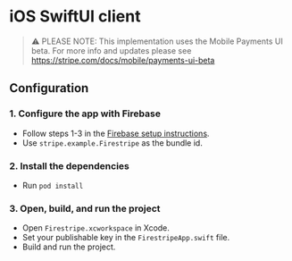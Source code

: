 # iOS SwiftUI client

> ⚠️ PLEASE NOTE: This implementation uses the Mobile Payments UI beta. For more info and updates please see https://stripe.com/docs/mobile/payments-ui-beta

## Configuration

### 1. Configure the app with Firebase

- Follow steps 1-3 in the [Firebase setup instructions](https://firebase.google.com/docs/ios/setup).
- Use `stripe.example.Firestripe` as the bundle id.

### 2. Install the dependencies

- Run `pod install`

### 3. Open, build, and run the project

- Open `Firestripe.xcworkspace` in Xcode.
- Set your publishable key in the `FirestripeApp.swift` file.
- Build and run the project.
